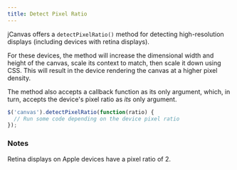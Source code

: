```yaml
---
title: Detect Pixel Ratio
---
```


jCanvas offers a `detectPixelRatio()` method for detecting high-resolution displays (including devices with retina displays).

For these devices, the method will increase the dimensional width and height of the canvas, scale its context to match, then scale it down using CSS. This will result in the device rendering the canvas at a higher pixel density.

The method also accepts a callback function as its only argument, which, in turn, accepts the device's pixel ratio as *its* only argument.

```js
$('canvas').detectPixelRatio(function(ratio) {
  // Run some code depending on the device pixel ratio
});
```

### Notes

Retina displays on Apple devices have a pixel ratio of 2.
